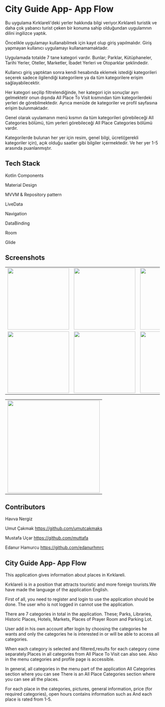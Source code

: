 # City Guide App- App Flow

Bu uygulama Kırklareli'deki yerler hakkında bilgi veriyor.Kırklareli turistik ve daha çok yabancı turist çeken bir konuma sahip olduğundan uygulamnın dilini ingilizce yaptık.

Öncelikle uygulamayı kullanabilmek için kayıt olup giriş yapılmalıdır. Giriş yapmayan kullanıcı uygulamayı kullanamamaktadır. 

Uygulamada totalde 7 tane kategori vardır. Bunlar; Parklar, Kütüphaneler, Tarihi Yerler, Oteller, Marketler, İbadet Yerleri ve Otoparklar şeklindedir.

Kullanıcı giriş yaptıktan sonra kendi hesabında eklemek istediği kategorileri seçerek sadece ilgilendiği kategorilere ya da tüm kategorilere erişim sağlayabilecektir. 

Her kategori  seçilip filtrelendiğinde, her kategori için  sonuçlar ayrı gelmektetir  onun dışında All Place To Visit kısmından tüm kategorilerdeki yerleri 
de görebilmektedir. Ayrıca menüde de kategoriler ve profil sayfasına erişim bulunmaktadır.

Genel olarak uyulamanın menü kısmın da tüm kategorileri görebileceği All Categories bölümü, tüm yerleri görebileceği All Place Categories bölümü vardır.

Kategorilerde bulunan her yer için resim, genel bilgi, ücreti(gerekli kategoriler için), açık olduğu saatler gibi bilgiler içermektedir. Ve her yer 1-5 arasında puanlanmıştır.


## Tech Stack

Kotlin Components

Material Design

MVVM & Repository pattern

LiveData

Navigation 

DataBinding

Room

Glide


## Screenshots
<table>
  <tr>
    <td>
      <img width="200" src="https://github.com/umutcakmaks/CityGuideApp/blob/master/app/src/main/res/raw/signup.png">
    </td>
    <td>
      <img width="200" src="https://github.com/umutcakmaks/CityGuideApp/blob/master/app/src/main/res/raw/profil.png">
    </td>
    <td>
    <img width="200" src="https://github.com/umutcakmaks/CityGuideApp/blob/master/app/src/main/res/raw/menu.png">
    </td>
    <td>
      <img width="200" src="https://github.com/umutcakmaks/CityGuideApp/blob/master/app/src/main/res/raw/addplace.png">
    </td>
  </tr>
  <tr>
    <td>
      <img width="200" src="https://github.com/umutcakmaks/CityGuideApp/blob/master/app/src/main/res/raw/mainscreen.png">
    </td>
    <td>
      <img width="200" src="https://github.com/umutcakmaks/CityGuideApp/blob/master/app/src/main/res/raw/categories.png">
    </td>
    <td>
      <img width="200" src="https://github.com/umutcakmaks/CityGuideApp/blob/master/app/src/main/res/raw/firstcategori.png">
    </td>
    <td>
      <img width="200" src="https://github.com/umutcakmaks/CityGuideApp/blob/master/app/src/main/res/raw/placedetail.png">
    </td>
  </tr>
</table>
<table>
  <tr>
    <td>
        <img width="300" src="https://github.com/umutcakmaks/CityGuideApp/blob/master/app/src/main/res/raw/CityGuideApp.gif">
    </td>
  </tr>
</table>

## Contributors

Havva Nergiz

Umut Çakmak  https://github.com/umutcakmaks

Mustafa Uçar https://github.com/muttafa

Edanur Hamurcu https://github.com/edanurhmrc



## City Guide App- App Flow


This application gives information about places in Kırklareli.

Kırklareli is in a position that attracts touristic and more foreign tourists.We have made the language of the application English.

First of all, you need to register and login to use the application should be done. The user who is not logged in cannot use the application.

There are 7 categories in total in the application. These; Parks, Libraries, Historic Places, Hotels, Markets, Places of Prayer Room and Parking Lot.

User add in his own account after login by choosing the categories he wants and only the categories he is interested in or will be able to access all categories.

When each category is selected and filtered,results for each category come separately.Places in all categories from All Place To Visit can also see. Also in the menu categories and profile page is accessible.

In general, all categories in the menu part of the application All Categories section where you can see There is an All Place Categories section where you can see all the places.

For each place in the categories, pictures, general information, price (for required categories), open hours contains information such as And each place is rated from 1-5.
